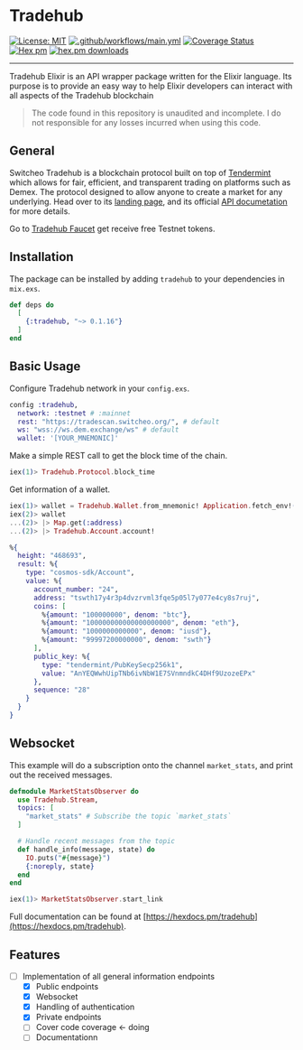 # Tradehub

[![License: MIT](https://img.shields.io/badge/License-MIT-yellow.svg)](https://opensource.org/licenses/MIT)
[![.github/workflows/main.yml](https://github.com/anhmv/tradehub-elixir/actions/workflows/main.yml/badge.svg?branch=master)](https://github.com/anhmv/tradehub-elixir/actions/workflows/main.yml)
[![Coverage Status](https://coveralls.io/repos/github/anhmv/tradehub-elixir/badge.svg?branch=master)](https://coveralls.io/github/anhmv/tradehub-elixir?branch=master)
[![Hex pm](https://img.shields.io/hexpm/v/tradehub.svg?style=flat)](https://hex.pm/packages/tradehub)
[![hex.pm downloads](https://img.shields.io/hexpm/dt/tradehub.svg?style=flat)](https://hex.pm/packages/tradehub)

---

Tradehub Elixir is an API wrapper package written for the Elixir language.
Its purpose is to provide an easy way to help Elixir developers can interact with all aspects of the Tradehub blockchain

> The code found in this repository is unaudited and incomplete. I do not responsible for any losses incurred when using this code.

## General

Switcheo Tradehub is a blockchain protocol built on top of [Tendermint](https://tendermint.com) which allows for fair,
efficient, and transparent trading on platforms such as Demex. The protocol designed to allow anyone to create a market
for any underlying. Head over to its [landing page](https://www.switcheo.com/), and its official
[API documetation](https://docs.switcheo.org) for more details.

Go to [Tradehub Faucet](https://t.me/the_tradehub_bot) get receive free Testnet tokens.

## Installation

The package can be installed by adding `tradehub` to your dependencies in `mix.exs`.

``` elixir
def deps do
  [
    {:tradehub, "~> 0.1.16"}
  ]
end
```

## Basic Usage

Configure Tradehub network in your `config.exs`.

``` elixir
config :tradehub,
  network: :testnet # :mainnet
  rest: "https://tradescan.switcheo.org/", # default
  ws: "wss://ws.dem.exchange/ws" # default
  wallet: '[YOUR_MNEMONIC]'
```

Make a simple REST call to get the block time of the chain.

``` elixir
iex(1)> Tradehub.Protocol.block_time
```

Get information of a wallet.

``` elixir
iex(1)> wallet = Tradehub.Wallet.from_mnemonic! Application.fetch_env!(:tradehub, :wallet)
iex(2)> wallet
...(2)> |> Map.get(:address)
...(2)> |> Tradehub.Account.account!
```

``` elixir
%{
  height: "468693",
  result: %{
    type: "cosmos-sdk/Account",
    value: %{
      account_number: "24",
      address: "tswth17y4r3p4dvzrvml3fqe5p05l7y077e4cy8s7ruj",
      coins: [
        %{amount: "100000000", denom: "btc"},
        %{amount: "100000000000000000000", denom: "eth"},
        %{amount: "1000000000000", denom: "iusd"},
        %{amount: "99997200000000", denom: "swth"}
      ],
      public_key: %{
        type: "tendermint/PubKeySecp256k1",
        value: "AnYEQWwhUipTNb6ivNbW1E7SVnmndkC4DHf9UzozeEPx"
      },
      sequence: "28"
    }
  }
}
```

## Websocket

This example will do a subscription onto the channel `market_stats`, and print out the received messages.

``` elixir
defmodule MarketStatsObserver do
  use Tradehub.Stream,
  topics: [
    "market_stats" # Subscribe the topic `market_stats`
  ]

  # Handle recent messages from the topic
  def handle_info(message, state) do
    IO.puts("#{message}")
    {:noreply, state}
  end
end
```

``` elixir
iex(1)> MarketStatsObserver.start_link
```

Full documentation can be found at [https://hexdocs.pm/tradehub](https://hexdocs.pm/tradehub).

## Features

* [ ] Implementation of all general information endpoints
  * [x] Public endpoints
  * [x] Websocket
  * [x] Handling of authentication
  * [x] Private endpoints
  * [ ] Cover code coverage <- doing
  * [ ] Documentationn
